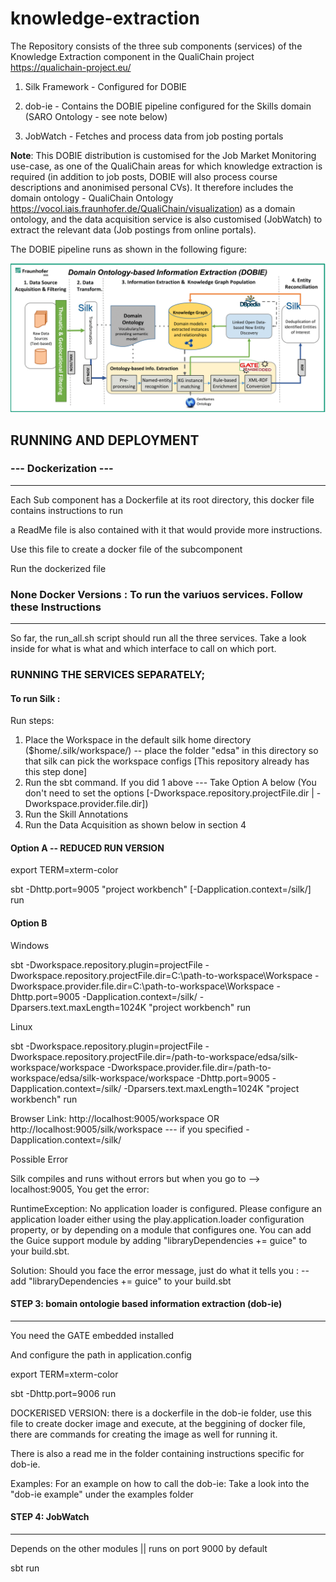 # knowledge-extraction

The Repository consists of the three sub components (services) of the Knowledge Extraction component in the QualiChain project https://qualichain-project.eu/

1. Silk Framework - Configured for DOBIE

2. dob-ie - Contains the DOBIE pipeline configured for the Skills domain (SARO Ontology - see note below)

3. JobWatch - Fetches and process data from job posting portals 

**Note**: This DOBIE distribution is customised for the Job Market Monitoring use-case, as one of the QualiChain areas for which knowledge extraction is required (in addition to job posts, DOBIE will also process course descriptions and anonimised personal CVs). It therefore includes the domain ontology - QualiChain Ontology https://vocol.iais.fraunhofer.de/QualiChain/visualization)  as a domain ontology, and the data acquisition service is also customised (JobWatch) to extract the relevant data (Job postings from online portals).

The DOBIE pipeline runs as shown in the following figure:

![DOBIE](images/dobie-generic-pipeline.png?raw=true "Domain Ontology Based Information Extraction Pipeline")

## RUNNING AND DEPLOYMENT
### --- Dockerization ---
-----------------------------------------------
Each Sub component has a Dockerfile at its root directory, this docker file contains instructions to run

a ReadMe file is also contained with it that would provide more instructions.


Use this file to create a docker file of the subcomponent

Run the dockerized file


### None Docker Versions : To run the variuos services. Follow these Instructions
-----------------------------------------------------------------------

So far, the run_all.sh script should run all the three services.
Take a look inside for what is what and which interface to call on which port.


### RUNNING THE SERVICES SEPARATELY;

#### To run Silk :

Run steps:
1. Place the Workspace in the default silk home directory ($home/.silk/workspace/) -- place the folder "edsa" in this directory so that silk can pick the workspace configs
   [This repository already has this step done]
2. Run the sbt command. If you did 1 above --- Take Option A below (You don't need to set the options [-Dworkspace.repository.projectFile.dir | -Dworkspace.provider.file.dir])
3. Run the Skill Annotations
4. Run the Data Acquisition as shown below in section 4


#### Option A -- REDUCED RUN VERSION

export TERM=xterm-color

sbt -Dhttp.port=9005 "project workbench" [-Dapplication.context=/silk/] run

#### Option B

Windows

sbt -Dworkspace.repository.plugin=projectFile -Dworkspace.repository.projectFile.dir=C:\path-to-workspace\Workspace -Dworkspace.provider.file.dir=C:\path-to-workspace\Workspace  -Dhttp.port=9005 -Dapplication.context=/silk/ -Dparsers.text.maxLength=1024K "project workbench" run

Linux

sbt -Dworkspace.repository.plugin=projectFile -Dworkspace.repository.projectFile.dir=/path-to-workspace/edsa/silk-workspace/workspace -Dworkspace.provider.file.dir=/path-to-workspace/edsa/silk-workspace/workspace  -Dhttp.port=9005 -Dapplication.context=/silk/ -Dparsers.text.maxLength=1024K "project workbench" run


Browser Link: http://localhost:9005/workspace  OR http://localhost:9005/silk/workspace --- if you specified -Dapplication.context=/silk/


Possible Error

Silk compiles and runs without errors but when you go to --> localhost:9005, You get the error:

RuntimeException: No application loader is configured. Please configure an application loader either using the play.application.loader configuration property, or by depending on a module that configures one. You can add the Guice support module by adding "libraryDependencies += guice" to your build.sbt.

Solution:
Should you face the error message, just do what it tells you :  -- add "libraryDependencies += guice" to your build.sbt



#### STEP 3: bomain ontologie based information extraction (dob-ie)
----------------------------------
You need the GATE embedded installed

And configure the path in application.config

export TERM=xterm-color

sbt -Dhttp.port=9006 run

DOCKERISED VERSION: there is a dockerfile in the dob-ie folder, use this file to create docker image and execute, at the beggining of docker file, there are commands for creating
the image as well for running it.

There is also a read me in the folder containing instructions specific for dob-ie.

Examples: For an example on how to call the dob-ie: Take a look into the "dob-ie example" under the examples folder


#### STEP 4: JobWatch
-----------------------------------------------
Depends on the other modules || runs on port 9000 by default
 
sbt run

